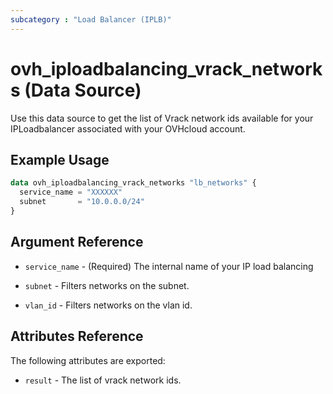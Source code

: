 ```yaml
---
subcategory : "Load Balancer (IPLB)"
---
```


# ovh_iploadbalancing_vrack_networks (Data Source)

Use this data source to get the list of Vrack network ids available for your IPLoadbalancer associated with your OVHcloud account.

## Example Usage

```terraform
data ovh_iploadbalancing_vrack_networks "lb_networks" {
  service_name = "XXXXXX"
  subnet       = "10.0.0.0/24"
}
```

## Argument Reference

* `service_name` - (Required) The internal name of your IP load balancing

* `subnet` - Filters networks on the subnet.

* `vlan_id` - Filters networks on the vlan id.

## Attributes Reference

The following attributes are exported:

* `result` - The list of vrack network ids.
